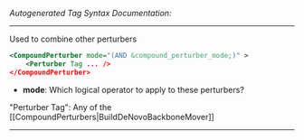 <!-- THIS IS AN AUTOGENERATED FILE: Don't edit it directly, instead change the schema definition in the code itself. -->

_Autogenerated Tag Syntax Documentation:_

---
Used to combine other perturbers

```xml
<CompoundPerturber mode="(AND &compound_perturber_mode;)" >
    <Perturber Tag ... />
</CompoundPerturber>
```

-   **mode**: Which logical operator to apply to these perturbers?


"Perturber Tag": Any of the [[CompoundPerturbers|BuildDeNovoBackboneMover]]

---
